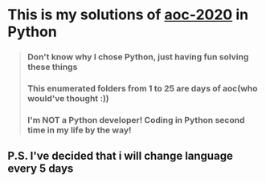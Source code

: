 # This is my solutions of [aoc-2020](https://adventofcode.com/2020/) in Python

> ### Don't know why I chose Python, just having fun solving these things
> ### This enumerated folders from 1 to 25 are days of aoc(who would've thought :))
> ### I'm NOT a Python developer! Coding in Python second time in my life by the way!

## P.S. I've decided that i will change language every 5 days
